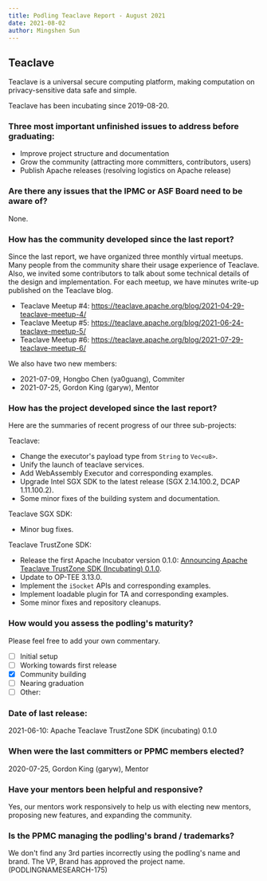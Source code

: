 ```yaml
---
title: Podling Teaclave Report - August 2021
date: 2021-08-02
author: Mingshen Sun
---
```


## Teaclave

Teaclave is a universal secure computing platform, making computation on
privacy-sensitive data safe and simple.

Teaclave has been incubating since 2019-08-20.

### Three most important unfinished issues to address before graduating:

- Improve project structure and documentation
- Grow the community (attracting more committers, contributors, users)
- Publish Apache releases (resolving logistics on Apache release)

### Are there any issues that the IPMC or ASF Board need to be aware of?

None. 

### How has the community developed since the last report?

Since the last report, we have organized three monthly virtual meetups. Many
people from the community share their usage experience of Teaclave. Also, we
invited some contributors to talk about some technical details of the design and
implementation. For each meetup, we have minutes write-up published on the
Teaclave blog.
  - Teaclave Meetup #4: <https://teaclave.apache.org/blog/2021-04-29-teaclave-meetup-4/>
  - Teaclave Meetup #5: <https://teaclave.apache.org/blog/2021-06-24-teaclave-meetup-5/>
  - Teaclave Meetup #6: <https://teaclave.apache.org/blog/2021-07-29-teaclave-meetup-6/>

We also have two new members:
  - 2021-07-09, Hongbo Chen (ya0guang), Commiter
  - 2021-07-25, Gordon King (garyw), Mentor

### How has the project developed since the last report?

Here are the summaries of recent progress of our three sub-projects:

Teaclave:
  - Change the executor's payload type from `String` to `Vec<u8>`.
  - Unify the launch of teaclave services.
  - Add WebAssembly Executor and corresponding examples.
  - Upgrade Intel SGX SDK to the latest release (SGX 2.14.100.2, DCAP 1.11.100.2).
  - Some minor fixes of the building system and documentation.

Teaclave SGX SDK:
  - Minor bug fixes.

Teaclave TrustZone SDK:
  - Release the first Apache Incubator version 0.1.0: [Announcing Apache Teaclave TrustZone SDK (Incubating) 0.1.0](https://teaclave.apache.org/blog/2021-06-16-announcing-teaclave-trustzone-sdk-0-1-0/).
  - Update to OP-TEE 3.13.0.
  - Implement the `iSocket` APIs and corresponding examples.
  - Implement loadable plugin for TA and corresponding examples.
  - Some minor fixes and repository cleanups.

### How would you assess the podling's maturity?
Please feel free to add your own commentary.

  - [ ] Initial setup
  - [ ] Working towards first release
  - [x] Community building
  - [ ] Nearing graduation
  - [ ] Other:

### Date of last release:

  2021-06-10: Apache Teaclave TrustZone SDK (incubating) 0.1.0

### When were the last committers or PPMC members elected?

  2020-07-25, Gordon King (garyw), Mentor

### Have your mentors been helpful and responsive?

  Yes, our mentors work responsively to help us with electing new mentors, proposing new features, and expanding the community.

### Is the PPMC managing the podling's brand / trademarks?

  We don't find any 3rd parties incorrectly using the podling's name and brand. The VP, Brand has approved the project name. (PODLINGNAMESEARCH-175)
